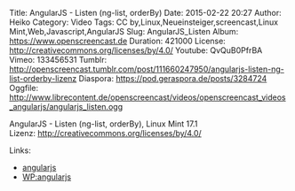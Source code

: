 Title: AngularJS - Listen (ng-list, orderBy)
Date: 2015-02-22 20:27
Author: Heiko
Category: Video
Tags: CC by,Linux,Neueinsteiger,screencast,Linux Mint,Web,Javascript,AngularJS
Slug: AngularJS_Listen
Album: https://www.openscreencast.de
Duration: 421000
License: http://creativecommons.org/licenses/by/4.0/
Youtube: QvQuB0PfrBA
Vimeo: 133456531
Tumblr: http://openscreencast.tumblr.com/post/111660247950/angularjs-listen-ng-list-orderby-lizenz
Diaspora: https://pod.geraspora.de/posts/3284724
Oggfile: http://www.librecontent.de/openscreencast/videos/openscreencast_videos_angularjs/angularjs_listen.ogg

AngularJS - Listen (ng-list, orderBy), Linux Mint 17.1  
Lizenz: <http://creativecommons.org/licenses/by/4.0/>

Links:

  * [angularjs](https://angularjs.org/ "Link zu angularjs.org" )
  * [WP:angularjs](http://de.wikipedia.org/wiki/AngularJS "Link zu wikipedia.org" )

